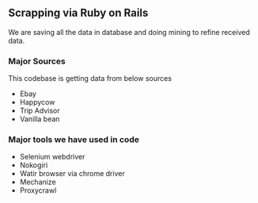 ## Scrapping via Ruby on Rails

We are saving all the data in database and doing mining to refine received data.

### Major Sources
This codebase is getting data from below sources
- Ebay
- Happycow
- Trip Advisor
- Vanilla bean

### Major tools we have used in code
- Selenium webdriver
- Nokogiri
- Watir browser via chrome driver
- Mechanize
- Proxycrawl

